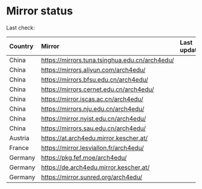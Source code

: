 <script src="./time.js"></script>
# Mirror status
Last check: <script type="text/javascript">localize(1705289208.7952294);</script>

|Country|Mirror|Last update|
|:------|:-----|:----------|
|China|https://mirrors.tuna.tsinghua.edu.cn/arch4edu/|<script type="text/javascript">localize(1705257014);</script>|
|China|https://mirrors.aliyun.com/arch4edu/|<script type="text/javascript">localize(1705257014);</script>|
|China|https://mirrors.bfsu.edu.cn/arch4edu/|<script type="text/javascript">localize(1705257014);</script>|
|China|https://mirrors.cernet.edu.cn/arch4edu/|<script type="text/javascript">localize(1705257014);</script>|
|China|https://mirror.iscas.ac.cn/arch4edu/|<script type="text/javascript">localize(1705257014);</script>|
|China|https://mirrors.nju.edu.cn/arch4edu/|<script type="text/javascript">localize(1705257014);</script>|
|China|https://mirror.nyist.edu.cn/arch4edu/|<script type="text/javascript">localize(1705257014);</script>|
|China|https://mirrors.sau.edu.cn/arch4edu/|<script type="text/javascript">localize(1705257014);</script>|
|Austria|https://at.arch4edu.mirror.kescher.at/|<script type="text/javascript">localize(1705257014);</script>|
|France|https://mirror.lesviallon.fr/arch4edu/|<script type="text/javascript">localize(1705257014);</script>|
|Germany|https://pkg.fef.moe/arch4edu/|<script type="text/javascript">localize(1705257014);</script>|
|Germany|https://de.arch4edu.mirror.kescher.at/|<script type="text/javascript">localize(1705257014);</script>|
|Germany|https://mirror.sunred.org/arch4edu/|<script type="text/javascript">localize(1705257014);</script>|

<script src="./tablefilter/tablefilter.js"></script>
<script src="./table.js"></script>